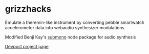 # grizzhacks
Emulate a theremin-like instrument by converting pebble smartwatch accelerometer data into webaudio synthesizer modulations.

Modified Benji Kay's [submono](https://www.npmjs.com/package/submono) node package for audio synthesis

[Devpost project page](http://devpost.com/software/pebble-theremin)
